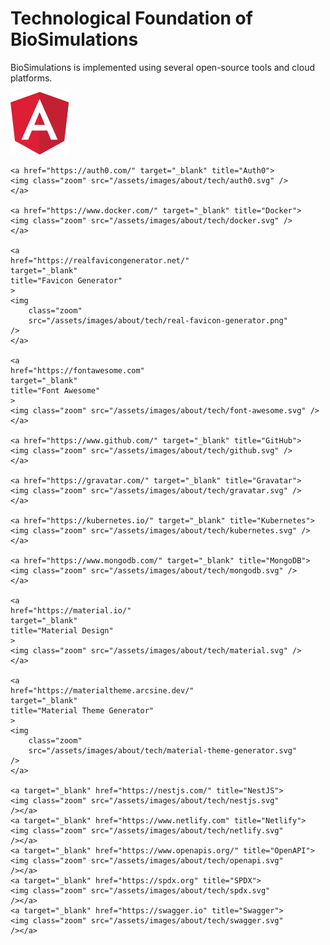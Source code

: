# Technological Foundation of BioSimulations
BioSimulations is implemented using several open-source tools and cloud platforms.

<div class="logos">
<div class="logos-row">
    <a href="https://angular.io" target="_blank" title="Angular">
    <img class="zoom" src="/assets/images/about/tech/angular.svg" />
    </a>

    <a href="https://auth0.com/" target="_blank" title="Auth0">
    <img class="zoom" src="/assets/images/about/tech/auth0.svg" />
    </a>

    <a href="https://www.docker.com/" target="_blank" title="Docker">
    <img class="zoom" src="/assets/images/about/tech/docker.svg" />
    </a>

    <a
    href="https://realfavicongenerator.net/"
    target="_blank"
    title="Favicon Generator"
    >
    <img
        class="zoom"
        src="/assets/images/about/tech/real-favicon-generator.png"
    />
    </a>

    <a
    href="https://fontawesome.com"
    target="_blank"
    title="Font Awesome"
    >
    <img class="zoom" src="/assets/images/about/tech/font-awesome.svg" />
    </a>

    <a href="https://www.github.com/" target="_blank" title="GitHub">
    <img class="zoom" src="/assets/images/about/tech/github.svg" />
    </a>

    <a href="https://gravatar.com/" target="_blank" title="Gravatar">
    <img class="zoom" src="/assets/images/about/tech/gravatar.svg" />
    </a>

    <a href="https://kubernetes.io/" target="_blank" title="Kubernetes">
    <img class="zoom" src="/assets/images/about/tech/kubernetes.svg" />
    </a>

    <a href="https://www.mongodb.com/" target="_blank" title="MongoDB">
    <img class="zoom" src="/assets/images/about/tech/mongodb.svg" />
    </a>

    <a
    href="https://material.io/"
    target="_blank"
    title="Material Design"
    >
    <img class="zoom" src="/assets/images/about/tech/material.svg" />
    </a>

    <a
    href="https://materialtheme.arcsine.dev/"
    target="_blank"
    title="Material Theme Generator"
    >
    <img
        class="zoom"
        src="/assets/images/about/tech/material-theme-generator.svg"
    />
    </a>

    <a target="_blank" href="https://nestjs.com/" title="NestJS">
    <img class="zoom" src="/assets/images/about/tech/nestjs.svg"
    /></a>
    <a target="_blank" href="https://www.netlify.com" title="Netlify">
    <img class="zoom" src="/assets/images/about/tech/netlify.svg"
    /></a>
    <a target="_blank" href="https://www.openapis.org/" title="OpenAPI">
    <img class="zoom" src="/assets/images/about/tech/openapi.svg"
    /></a>
    <a target="_blank" href="https://spdx.org" title="SPDX">
    <img class="zoom" src="/assets/images/about/tech/spdx.svg"
    /></a>
    <a target="_blank" href="https://swagger.io" title="Swagger">
    <img class="zoom" src="/assets/images/about/tech/swagger.svg"
    /></a>
</div>
</div>
